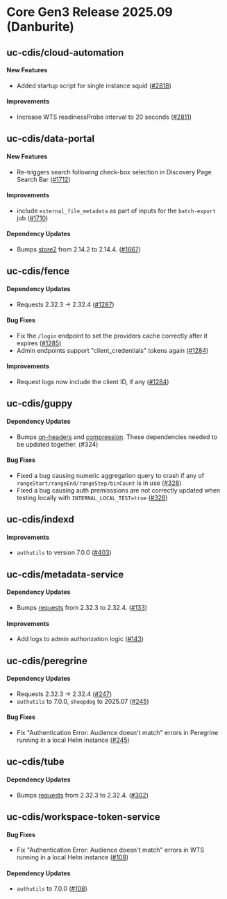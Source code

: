 # Core Gen3 Release 2025.09 (Danburite)
## uc-cdis/cloud-automation

#### New Features
  - Added startup script for single instance squid ([#2818](https://github.com/uc-cdis/cloud-automation/pull/2818)) 

#### Improvements
  - Increase WTS readinessProbe interval to 20 seconds ([#2811](https://github.com/uc-cdis/cloud-automation/pull/2811)) 

## uc-cdis/data-portal

#### New Features
  - Re-triggers search following check-box selection in Discovery Page Search 
    Bar ([#1712](https://github.com/uc-cdis/data-portal/pull/1712))

#### Improvements
  - include `external_file_metadata` as part of inputs for the `batch-export` 
    job ([#1710](https://github.com/uc-cdis/data-portal/pull/1710))

#### Dependency Updates
  - Bumps [store2](https://github.com/nbubna/store) from 2.14.2 to 2.14.4. 
    ([#1667](https://github.com/uc-cdis/data-portal/pull/1667))

## uc-cdis/fence

#### Dependency Updates
  - Requests 2.32.3 -> 2.32.4 ([#1287](https://github.com/uc-cdis/fence/pull/1287)) 

#### Bug Fixes
  - Fix the `/login` endpoint to set the providers cache correctly after it 
    expires ([#1285](https://github.com/uc-cdis/fence/pull/1285))
  - Admin endpoints support "client_credentials" tokens again ([#1284](https://github.com/uc-cdis/fence/pull/1284)) 

#### Improvements
  - Request logs now include the client ID, if any ([#1284](https://github.com/uc-cdis/fence/pull/1284)) 

## uc-cdis/guppy

#### Dependency Updates
  - Bumps [on-headers](https://github.com/jshttp/on-headers) and 
    [compression](https://github.com/expressjs/compression). These dependencies 
    needed to be updated together. (#324)

#### Bug Fixes
  - Fixed a bug causing numeric aggregation query to crash if any of 
    `rangeStart/rangeEnd/rangeStep/binCount` is in use ([#328](https://github.com/uc-cdis/guppy/pull/328)) 
  - Fixed a bug causing auth premisssions are not correctly updated when 
    testing locally with `INTERNAL_LOCAL_TEST=true` ([#328](https://github.com/uc-cdis/guppy/pull/328)) 

## uc-cdis/indexd

#### Improvements
  - `authutils` to version 7.0.0 ([#403](https://github.com/uc-cdis/indexd/pull/403)) 

## uc-cdis/metadata-service

#### Dependency Updates
  - Bumps [requests](https://github.com/psf/requests) from 2.32.3 to 2.32.4. 
    ([#133](https://github.com/uc-cdis/metadata-service/pull/133))

#### Improvements
  - Add logs to admin authorization logic ([#143](https://github.com/uc-cdis/metadata-service/pull/143)) 

## uc-cdis/peregrine

#### Dependency Updates
  - Requests 2.32.3 -> 2.32.4 ([#247](https://github.com/uc-cdis/peregrine/pull/247)) 
  - `authutils` to 7.0.0, `sheepdog` to 2025.07 ([#245](https://github.com/uc-cdis/peregrine/pull/245)) 

#### Bug Fixes
  - Fix "Authentication Error: Audience doesn't match" errors in Peregrine 
    running in a local Helm instance ([#245](https://github.com/uc-cdis/peregrine/pull/245)) 

## uc-cdis/tube

#### Dependency Updates
  - Bumps [requests](https://github.com/psf/requests) from 2.32.3 to 2.32.4. 
    ([#302](https://github.com/uc-cdis/tube/pull/302))

## uc-cdis/workspace-token-service

#### Bug Fixes
  - Fix "Authentication Error: Audience doesn't match" errors in WTS running in 
    a local Helm instance ([#108](https://github.com/uc-cdis/workspace-token-service/pull/108)) 

#### Dependency Updates
  - `authutils` to 7.0.0 ([#108](https://github.com/uc-cdis/workspace-token-service/pull/108)) 

